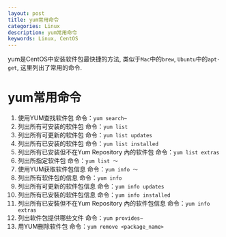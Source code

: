 ```yaml
---
layout: post
title: yum常用命令
categories: Linux
description: yum常用命令
keywords: Linux, CentOS
---
```


yum是CentOS中安装软件包最快捷的方法, 类似于`Mac`中的`brew`, `Ubuntu`中的`apt-get`, 这里列出了常用的命令. 

# yum常用命令
1. 使用YUM查找软件包
 	命令：`yum search~`
2. 列出所有可安装的软件包
	 命令：`yum list`
3. 列出所有可更新的软件包
 命令：`yum list updates`
4. 列出所有已安装的软件包
 命令：`yum list installed`
5. 列出所有已安装但不在Yum Repository 內的软件包
 命令：`yum list extras`
6. 列出所指定软件包
 命令：`yum list ～`
7. 使用YUM获取软件包信息
 命令：`yum info ～`
8. 列出所有软件包的信息
 命令：`yum info`
9. 列出所有可更新的软件包信息
 命令：`yum info updates`
10. 列出所有已安裝的软件包信息
 命令：`yum info installed`
11. 列出所有已安裝但不在Yum Repository 內的软件包信息
 命令：`yum info extras`
12. 列出软件包提供哪些文件
 命令：`yum provides~`
13. 用YUM删除软件包
 命令：`yum remove <package_name>`





